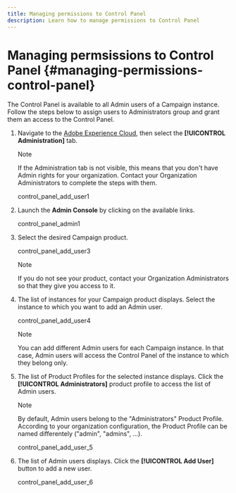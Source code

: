 ```yaml
---
title: Managing permissions to Control Panel
description: Learn how to manage permissions to Control Panel
---
```


# Managing permsissions to Control Panel {#managing-permissions-control-panel}

The Control Panel is available to all Admin users of a Campaign instance. Follow the steps below to assign users to Administrators group and grant them an access to the Control Panel.

1. Navigate to the [Adobe Experience Cloud](https://amc.experiencecloud.adobe.com/exc-content/login.html), then select the **[!UICONTROL Administration]** tab.

    >[!NOTE]
    >
    >If the Administration tab is not visible, this means that you don't have Admin rights for your organization. Contact your Organization Administrators to complete the steps with them.

    control_panel_add_user1

1. Launch the **Admin Console** by clicking on the available links.

    control_panel_admin1

1. Select the desired Campaign product.

    control_panel_add_user3

    >[!NOTE]
    >
    >If you do not see your product, contact your Organization Administrators so that they give you access to it.

1. The list of instances for your Campaign product displays. Select the instance to which you want to add an Admin user.

    control_panel_add_user4

    >[!NOTE]
    >
    >You can add different Admin users for each Campaign instance. In that case, Admin users will access the Control Panel of the instance to which they belong only.

1. The list of Product Profiles for the selected instance displays. Click the **[!UICONTROL Administrators]** product profile to access the list of Admin users.

    >[!NOTE]
    >
    >By default, Admin users belong to the "Administrators" Product Profile. According to your organization configuration, the Product Profile can be named differentely ("admin", "admins", ...).

    control_panel_add_user_5

1. The list of Admin users displays. Click the **[!UICONTROL Add User]** button to add a new user.

    control_panel_add_user_6
